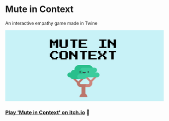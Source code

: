 # Mute in Context
An interactive empathy game made in Twine

![Mute in Context title screen](https://github.com/nnekannagbo/MuteInContext/blob/main/title%20screen.png?raw=true)

### [Play 'Mute in Context' on itch.io](https://nnekathewoods.itch.io/mute-in-context) 👾

